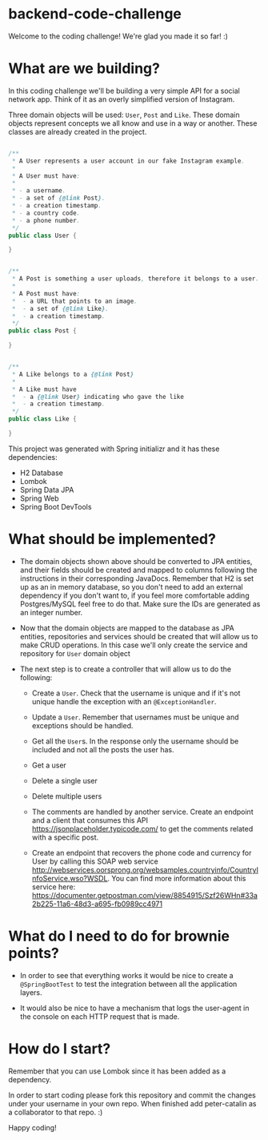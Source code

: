 # backend-code-challenge

Welcome to the coding challenge! We're glad you made it so far! :)

# What are we building?

In this coding challenge we'll be building a very simple API for a social network app. Think
of it as an overly simplified version of Instagram.

Three domain objects will be used: `User`, `Post` and `Like`. These domain objects represent
concepts we all know and use in a way or another. These classes are already created in the project.

```java

/**
 * A User represents a user account in our fake Instagram example.
 *
 * A User must have:
 *
 * - a username.
 * - a set of {@link Post}.
 * - a creation timestamp.
 * - a country code.
 * - a phone number.
 */
public class User {

}
```

```java

/**
 * A Post is something a user uploads, therefore it belongs to a user.
 *
 * A Post must have:
 *  - a URL that points to an image.
 *  - a set of {@link Like}.
 *  - a creation timestamp.
 */
public class Post {

}
```

```java

/**
 * A Like belongs to a {@link Post}
 *
 * A Like must have
 *  - a {@link User} indicating who gave the like
 *  - a creation timestamp.
 */
public class Like {

}
```

This project was generated with Spring initializr and it has these dependencies:

- H2 Database
- Lombok
- Spring Data JPA
- Spring Web
- Spring Boot DevTools

# What should be implemented?

- The domain objects shown above should be converted to JPA entities, and their fields should be created and
  mapped to columns following the instructions in their corresponding JavaDocs. Remember that H2 is set up 
  as an in memory database, so you don't need to add an external dependency if you don't want to, if you feel
  more comfortable adding Postgres/MySQL feel free to do that. Make sure the IDs are generated as an integer number.
  
- Now that the domain objects are mapped to the database as JPA entities, repositories and services should be 
  created that will allow us to make CRUD operations. In this case we'll only create the service and repository
  for `User` domain object
  
- The next step is to create a controller that will allow us to do the following:
  
    - Create a `User`. Check that the username is unique and if it's not unique handle the exception with an `@ExceptionHandler`.
  
    - Update a `User`. Remember that usernames must be unique and exceptions should be handled.

    - Get all the `User`s. In the response only the username should be included and not all the posts the user has.
      
    - Get a user
     
    - Delete a single user

    - Delete multiple users
  
    - The comments are handled by another service. Create an endpoint and a client that consumes this 
      API https://jsonplaceholder.typicode.com/ to get the comments related with a specific post.
  
    - Create an endpoint that recovers the phone code and currency for User by calling this SOAP web
      service http://webservices.oorsprong.org/websamples.countryinfo/CountryInfoService.wso?WSDL. 
      You can find more information about this service here: https://documenter.getpostman.com/view/8854915/Szf26WHn#33a2b225-11a6-48d3-a695-fb0989cc4971
  
# What do I need to do for brownie points?
  
- In order to see that everything works it would be nice to create a `@SpringBootTest` to test the integration between all 
  the application layers.
  
- It would also be nice to have a mechanism that logs the user-agent in the console on each HTTP request that is made.

# How do I start?

Remember that you can use Lombok since it has been added as a dependency.

In order to start coding please fork this repository and commit the changes under your username in your own repo. When finished
add peter-catalin as a collaborator to that repo. :)

Happy coding!
